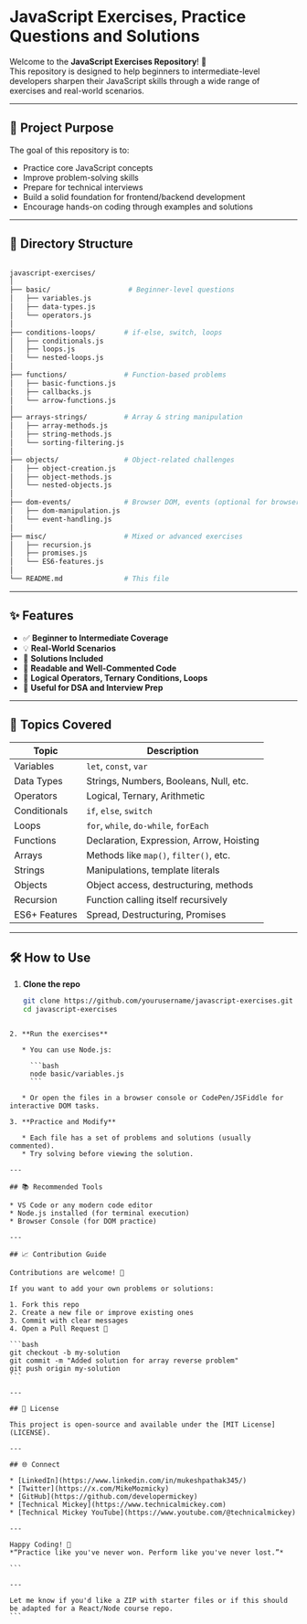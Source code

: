 # JavaScript Exercises, Practice Questions and Solutions

Welcome to the **JavaScript Exercises Repository**! 🚀  
This repository is designed to help beginners to intermediate-level developers sharpen their JavaScript skills through a wide range of exercises and real-world scenarios.

---

## 📌 Project Purpose

The goal of this repository is to:

- Practice core JavaScript concepts
- Improve problem-solving skills
- Prepare for technical interviews
- Build a solid foundation for frontend/backend development
- Encourage hands-on coding through examples and solutions

---

## 📁 Directory Structure

```bash

javascript-exercises/
│
├── basic/                   # Beginner-level questions
│   ├── variables.js
│   ├── data-types.js
│   └── operators.js
│
├── conditions-loops/       # if-else, switch, loops
│   ├── conditionals.js
│   ├── loops.js
│   └── nested-loops.js
│
├── functions/              # Function-based problems
│   ├── basic-functions.js
│   ├── callbacks.js
│   └── arrow-functions.js
│
├── arrays-strings/         # Array & string manipulation
│   ├── array-methods.js
│   ├── string-methods.js
│   └── sorting-filtering.js
│
├── objects/                # Object-related challenges
│   ├── object-creation.js
│   ├── object-methods.js
│   └── nested-objects.js
│
├── dom-events/             # Browser DOM, events (optional for browser)
│   ├── dom-manipulation.js
│   └── event-handling.js
│
├── misc/                   # Mixed or advanced exercises
│   ├── recursion.js
│   ├── promises.js
│   └── ES6-features.js
│
└── README.md               # This file

````

---

## ✨ Features

- ✅ **Beginner to Intermediate Coverage**
- 💡 **Real-World Scenarios**
- 📄 **Solutions Included**
- 📘 **Readable and Well-Commented Code**
- 🔁 **Logical Operators, Ternary Conditions, Loops**
- 🧪 **Useful for DSA and Interview Prep**

---

## 🧠 Topics Covered

| Topic            | Description                              |
|------------------|------------------------------------------|
| Variables         | `let`, `const`, `var`                   |
| Data Types        | Strings, Numbers, Booleans, Null, etc.  |
| Operators         | Logical, Ternary, Arithmetic             |
| Conditionals      | `if`, `else`, `switch`                  |
| Loops             | `for`, `while`, `do-while`, `forEach`  |
| Functions         | Declaration, Expression, Arrow, Hoisting|
| Arrays            | Methods like `map()`, `filter()`, etc. |
| Strings           | Manipulations, template literals         |
| Objects           | Object access, destructuring, methods   |
| Recursion         | Function calling itself recursively     |
| ES6+ Features     | Spread, Destructuring, Promises         |

---

## 🛠 How to Use

1. **Clone the repo**
   ```bash
   git clone https://github.com/yourusername/javascript-exercises.git
   cd javascript-exercises
````

2. **Run the exercises**

   * You can use Node.js:

     ```bash
     node basic/variables.js
     ```

   * Or open the files in a browser console or CodePen/JSFiddle for interactive DOM tasks.

3. **Practice and Modify**

   * Each file has a set of problems and solutions (usually commented).
   * Try solving before viewing the solution.

---

## 📚 Recommended Tools

* VS Code or any modern code editor
* Node.js installed (for terminal execution)
* Browser Console (for DOM practice)

---

## 📈 Contribution Guide

Contributions are welcome! 🙌

If you want to add your own problems or solutions:

1. Fork this repo
2. Create a new file or improve existing ones
3. Commit with clear messages
4. Open a Pull Request 🚀

```bash
git checkout -b my-solution
git commit -m "Added solution for array reverse problem"
git push origin my-solution
```

---

## 📄 License

This project is open-source and available under the [MIT License](LICENSE).

---

## 🌐 Connect

* [LinkedIn](https://www.linkedin.com/in/mukeshpathak345/)
* [Twitter](https://x.com/MikeMozmicky)
* [GitHub](https://github.com/developermickey)
* [Technical Mickey](https://www.technicalmickey.com)
* [Technical Mickey YouTube](https://www.youtube.com/@technicalmickey)

---

Happy Coding! 🎉
*“Practice like you've never won. Perform like you've never lost.”*

```

---

Let me know if you'd like a ZIP with starter files or if this should be adapted for a React/Node course repo.
```
